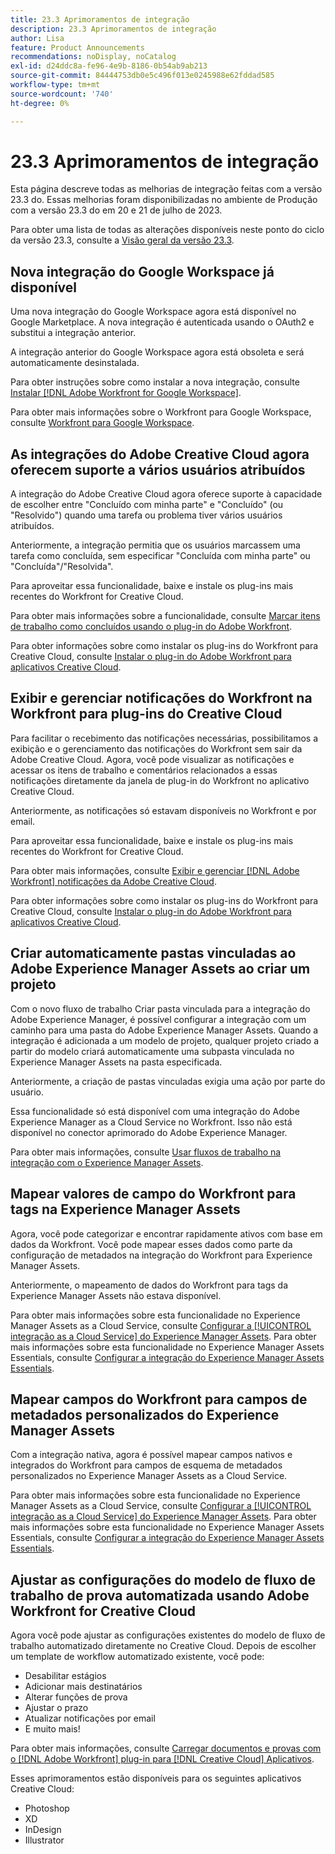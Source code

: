 ```yaml
---
title: 23.3 Aprimoramentos de integração
description: 23.3 Aprimoramentos de integração
author: Lisa
feature: Product Announcements
recommendations: noDisplay, noCatalog
exl-id: d24ddc8a-fe96-4e9b-8186-0b54ab9ab213
source-git-commit: 84444753db0e5c496f013e0245988e62fddad585
workflow-type: tm+mt
source-wordcount: '740'
ht-degree: 0%

---
```


# 23.3 Aprimoramentos de integração

Esta página descreve todas as melhorias de integração feitas com a versão 23.3 do. Essas melhorias foram disponibilizadas no ambiente de Produção com a versão 23.3 do em 20 e 21 de julho de 2023.

Para obter uma lista de todas as alterações disponíveis neste ponto do ciclo da versão 23.3, consulte a [Visão geral da versão 23.3](/help/quicksilver/product-announcements/product-releases/23.3-release-activity/23-3-release-overview.md).

## Nova integração do Google Workspace já disponível

Uma nova integração do Google Workspace agora está disponível no Google Marketplace. A nova integração é autenticada usando o OAuth2 e substitui a integração anterior.

A integração anterior do Google Workspace agora está obsoleta e será automaticamente desinstalada.

Para obter instruções sobre como instalar a nova integração, consulte [Instalar [!DNL Adobe Workfront for Google Workspace]](/help/quicksilver/workfront-integrations-and-apps/workfront-for-g-suite/install-workfront-for-gsuite.md).

Para obter mais informações sobre o Workfront para Google Workspace, consulte [Workfront para Google Workspace](/help/quicksilver/workfront-integrations-and-apps/workfront-for-g-suite/workfront-for-gsuite.md).

## As integrações do Adobe Creative Cloud agora oferecem suporte a vários usuários atribuídos

A integração do Adobe Creative Cloud agora oferece suporte à capacidade de escolher entre &quot;Concluído com minha parte&quot; e &quot;Concluído&quot; (ou &quot;Resolvido&quot;) quando uma tarefa ou problema tiver vários usuários atribuídos.

Anteriormente, a integração permitia que os usuários marcassem uma tarefa como concluída, sem especificar &quot;Concluída com minha parte&quot; ou &quot;Concluída&quot;/&quot;Resolvida&quot;.

Para aproveitar essa funcionalidade, baixe e instale os plug-ins mais recentes do Workfront for Creative Cloud.

Para obter mais informações sobre a funcionalidade, consulte [Marcar itens de trabalho como concluídos usando o plug-in do Adobe Workfront](/help/quicksilver/workfront-integrations-and-apps/adobe-workfront-for-creative-cloud/wf-cc-complete.md).

Para obter informações sobre como instalar os plug-ins do Workfront para Creative Cloud, consulte [Instalar o plug-in do Adobe Workfront para aplicativos Creative Cloud](/help/quicksilver/workfront-integrations-and-apps/adobe-workfront-for-creative-cloud/wf-cc-install-toc.md).

## Exibir e gerenciar notificações do Workfront na Workfront para plug-ins do Creative Cloud

Para facilitar o recebimento das notificações necessárias, possibilitamos a exibição e o gerenciamento das notificações do Workfront sem sair da Adobe Creative Cloud. Agora, você pode visualizar as notificações e acessar os itens de trabalho e comentários relacionados a essas notificações diretamente da janela de plug-in do Workfront no aplicativo Creative Cloud.

Anteriormente, as notificações só estavam disponíveis no Workfront e por email.

Para aproveitar essa funcionalidade, baixe e instale os plug-ins mais recentes do Workfront for Creative Cloud.

Para obter mais informações, consulte [Exibir e gerenciar [!DNL Adobe Workfront] notificações da Adobe Creative Cloud](/help/quicksilver/workfront-integrations-and-apps/adobe-workfront-for-creative-cloud/wf-cc-notifications.md).

Para obter informações sobre como instalar os plug-ins do Workfront para Creative Cloud, consulte [Instalar o plug-in do Adobe Workfront para aplicativos Creative Cloud](/help/quicksilver/workfront-integrations-and-apps/adobe-workfront-for-creative-cloud/wf-cc-install-toc.md).

<!--

## Improved experience when moving a document to a linked folder with drag and drop

We've added some transparency to the process of dragging and dropping a document into a linked folder. Now, the document that you moved to a linked folder remains in the document list until it has fully moved. The document options are disabled, but you can still open the document for view while it is moving. When the document has completed the transfer, it disappears from the document list, because it is now fully located in the linked folder.

Previously, documents would immediately disappear from the document list, before they had finished moving to the linked folder.

For more information, see [Link documents from external applications](/help/quicksilver/documents/adding-documents-to-workfront/link-documents-from-external-apps.md).

-->

## Criar automaticamente pastas vinculadas ao Adobe Experience Manager Assets ao criar um projeto

Com o novo fluxo de trabalho Criar pasta vinculada para a integração do Adobe Experience Manager, é possível configurar a integração com um caminho para uma pasta do Adobe Experience Manager Assets. Quando a integração é adicionada a um modelo de projeto, qualquer projeto criado a partir do modelo criará automaticamente uma subpasta vinculada no Experience Manager Assets na pasta especificada.

Anteriormente, a criação de pastas vinculadas exigia uma ação por parte do usuário.

Essa funcionalidade só está disponível com uma integração do Adobe Experience Manager as a Cloud Service no Workfront. Isso não está disponível no conector aprimorado do Adobe Experience Manager.

Para obter mais informações, consulte [Usar fluxos de trabalho na integração com o Experience Manager Assets](/help/quicksilver/documents/adobe-workfront-for-experience-manager-assets-essentials/use-aem-workflows.md).

## Mapear valores de campo do Workfront para tags na Experience Manager Assets

Agora, você pode categorizar e encontrar rapidamente ativos com base em dados da Workfront. Você pode mapear esses dados como parte da configuração de metadados na integração do Workfront para Experience Manager Assets.

Anteriormente, o mapeamento de dados do Workfront para tags da Experience Manager Assets não estava disponível.

Para obter mais informações sobre esta funcionalidade no Experience Manager Assets as a Cloud Service, consulte [Configurar a [!UICONTROL integração as a Cloud Service] do Experience Manager Assets](/help/quicksilver/administration-and-setup/configure-integrations/configure-aacs-integration.md).
Para obter mais informações sobre esta funcionalidade no Experience Manager Assets Essentials, consulte [Configurar a integração do Experience Manager Assets Essentials](/help/quicksilver/documents/adobe-workfront-for-experience-manager-assets-essentials/setup-asset-essentials.md).

## Mapear campos do Workfront para campos de metadados personalizados do Experience Manager Assets

Com a integração nativa, agora é possível mapear campos nativos e integrados do Workfront para campos de esquema de metadados personalizados no Experience Manager Assets as a Cloud Service.

Para obter mais informações sobre esta funcionalidade no Experience Manager Assets as a Cloud Service, consulte [Configurar a [!UICONTROL integração as a Cloud Service] do Experience Manager Assets](/help/quicksilver/administration-and-setup/configure-integrations/configure-aacs-integration.md).
Para obter mais informações sobre esta funcionalidade no Experience Manager Assets Essentials, consulte [Configurar a integração do Experience Manager Assets Essentials](/help/quicksilver/documents/adobe-workfront-for-experience-manager-assets-essentials/setup-asset-essentials.md).

## Ajustar as configurações do modelo de fluxo de trabalho de prova automatizada usando Adobe Workfront for Creative Cloud

Agora você pode ajustar as configurações existentes do modelo de fluxo de trabalho automatizado diretamente no Creative Cloud. Depois de escolher um template de workflow automatizado existente, você pode:

* Desabilitar estágios
* Adicionar mais destinatários
* Alterar funções de prova
* Ajustar o prazo
* Atualizar notificações por email
* E muito mais!

Para obter mais informações, consulte [Carregar documentos e provas com o [!DNL Adobe Workfront] plug-in para [!DNL Creative Cloud] Aplicativos](/help/quicksilver/workfront-integrations-and-apps/adobe-workfront-for-creative-cloud/wf-cc-docs-proofs-toc.md).

Esses aprimoramentos estão disponíveis para os seguintes aplicativos Creative Cloud:

* Photoshop
* XD
* InDesign
* Illustrator
